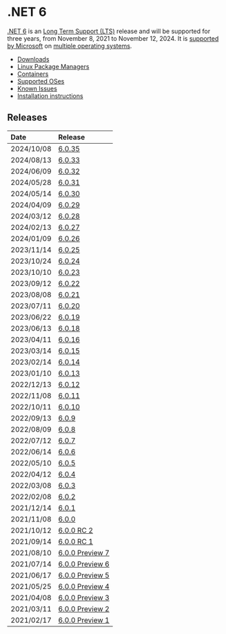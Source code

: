 # .NET 6

[.NET 6](https://devblogs.microsoft.com/dotnet/announcing-net-6/) is an [Long Term Support (LTS)](../../release-policies.md) release and will be supported for three years, from November 8, 2021 to November 12, 2024. It is [supported by Microsoft](../../microsoft-support.md) on [multiple operating systems](supported-os.md).

- [Downloads](https://dotnet.microsoft.com/download/dotnet/6.0)
- [Linux Package Managers](https://learn.microsoft.com/dotnet/core/install/linux)
- [Containers](https://hub.docker.com/_/microsoft-dotnet)
- [Supported OSes](supported-os.md)
- [Known Issues](known-issues.md)
- [Installation instructions](install.md)

## Releases

| Date | Release |
| :-- | :-- |
| 2024/10/08 | [6.0.35](./6.0.35/6.0.35.md) |
| 2024/08/13 | [6.0.33](./6.0.33/6.0.33.md) |
| 2024/06/09 | [6.0.32](./6.0.32/6.0.32.md) |
| 2024/05/28 | [6.0.31](./6.0.31/6.0.31.md) |
| 2024/05/14 | [6.0.30](./6.0.30/6.0.30.md) |
| 2024/04/09 | [6.0.29](./6.0.29/6.0.29.md) |
| 2024/03/12 | [6.0.28](./6.0.28/6.0.28.md) |
| 2024/02/13 | [6.0.27](./6.0.27/6.0.27.md) |
| 2024/01/09 | [6.0.26](./6.0.26/6.0.26.md) |
| 2023/11/14 | [6.0.25](./6.0.25/6.0.25.md) |
| 2023/10/24 | [6.0.24](./6.0.24/6.0.24.md) |
| 2023/10/10 | [6.0.23](./6.0.23/6.0.23.md) |
| 2023/09/12 | [6.0.22](./6.0.22/6.0.22.md) |
| 2023/08/08 | [6.0.21](./6.0.21/6.0.21.md) |
| 2023/07/11 | [6.0.20](./6.0.20/6.0.20.md) |
| 2023/06/22 | [6.0.19](./6.0.19/6.0.19.md) |
| 2023/06/13 | [6.0.18](./6.0.18/6.0.18.md) |
| 2023/04/11 | [6.0.16](./6.0.16/6.0.16.md) |
| 2023/03/14 | [6.0.15](./6.0.15/6.0.15.md) |
| 2023/02/14 | [6.0.14](./6.0.14/6.0.14.md) |
| 2023/01/10 | [6.0.13](./6.0.13/6.0.13.md) |
| 2022/12/13 | [6.0.12](./6.0.12/6.0.12.md) |
| 2022/11/08 | [6.0.11](./6.0.11/6.0.11.md) |
| 2022/10/11 | [6.0.10](./6.0.10/6.0.10.md) |
| 2022/09/13 | [6.0.9](./6.0.9/6.0.9.md) |
| 2022/08/09 | [6.0.8](./6.0.8/6.0.8.md) |
| 2022/07/12 | [6.0.7](./6.0.7/6.0.7.md) |
| 2022/06/14 | [6.0.6](./6.0.6/6.0.6.md) |
| 2022/05/10 | [6.0.5](./6.0.5/6.0.5.md) |
| 2022/04/12 | [6.0.4](./6.0.4/6.0.4.md) |
| 2022/03/08 | [6.0.3](./6.0.3/6.0.3.md) |
| 2022/02/08 | [6.0.2](./6.0.2/6.0.2.md) |
| 2021/12/14 | [6.0.1](./6.0.1/6.0.1.md) |
| 2021/11/08 | [6.0.0](./6.0.0/6.0.0.md) |
| 2021/10/12 | [6.0.0 RC 2](./preview/6.0.0-rc.2.md) |
| 2021/09/14 | [6.0.0 RC 1](./preview/6.0.0-rc.1.md) |
| 2021/08/10 | [6.0.0 Preview 7](./preview/6.0.0-preview.7.md) |
| 2021/07/14 | [6.0.0 Preview 6](./preview/6.0.0-preview.6.md) |
| 2021/06/17 | [6.0.0 Preview 5](./preview/6.0.0-preview.5.md) |
| 2021/05/25 | [6.0.0 Preview 4](./preview/6.0.0-preview.4.md) |
| 2021/04/08 | [6.0.0 Preview 3](./preview/6.0.0-preview.3.md) |
| 2021/03/11 | [6.0.0 Preview 2](./preview/6.0.0-preview.2.md) |
| 2021/02/17 | [6.0.0 Preview 1](./preview/6.0.0-preview.1.md) |
